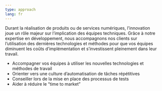 ```yaml
---
type: approach
lang: fr
---
```


Durant la réalisation de produits ou de services numériques, l’innovation joue un rôle majeur sur l’implication des équipes techniques. Grâce à notre expertise en développement, nous accompagnons nos clients sur l’utilisation des dernières technologies et méthodes pour que vos équipes diminuent les coûts d’implémentation et s’investissent pleinement dans leur travail.

* Accompagner vos équipes à utiliser les nouvelles technologies et méthodes de travail
* Orienter vers une culture d’automatisation de tâches répétitives
* Conseiller lors de la mise en place des processus de tests
* Aider à réduire le “time to market”
